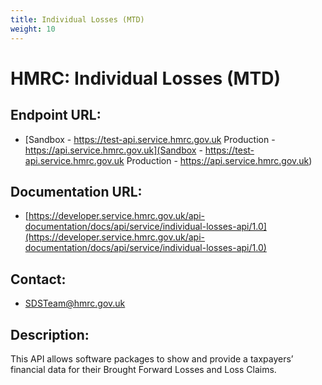 ```yaml
---
title: Individual Losses (MTD)
weight: 10
---
```


# HMRC: Individual Losses (MTD)

## Endpoint URL:
 - [Sandbox - https://test-api.service.hmrc.gov.uk 
Production - https://api.service.hmrc.gov.uk](Sandbox - https://test-api.service.hmrc.gov.uk 
Production - https://api.service.hmrc.gov.uk)

## Documentation URL:
 - [https://developer.service.hmrc.gov.uk/api-documentation/docs/api/service/individual-losses-api/1.0](https://developer.service.hmrc.gov.uk/api-documentation/docs/api/service/individual-losses-api/1.0)

## Contact:
 - [SDSTeam@hmrc.gov.uk](mailto:SDSTeam@hmrc.gov.uk)

## Description:
This API allows software packages to show and provide a taxpayers’ financial data for their Brought Forward Losses and Loss Claims.

